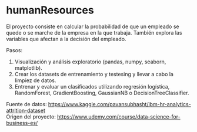 # humanResources
El proyecto consiste en calcular la probabilidad de que un empleado se quede o se marche de la empresa en la que trabaja.
También explora las variables que afectan a la decisión del empleado.

Pasos:
1. Visualización y análisis exploratorio (pandas, numpy, seaborn, matplotlib).
2. Crear los datasets de entrenamiento y testesing y llevar a cabo la limpiez de datos.
3. Entrenar y evaluar un clasificados utilizando regresión logística, RandomForest, GradientBoosting, GaussianNB o DecisionTreeClassifier.

Fuente de datos: https://www.kaggle.com/pavansubhasht/ibm-hr-analytics-attrition-dataset <br>
Origen del proyecto: https://www.udemy.com/course/data-science-for-business-es/
